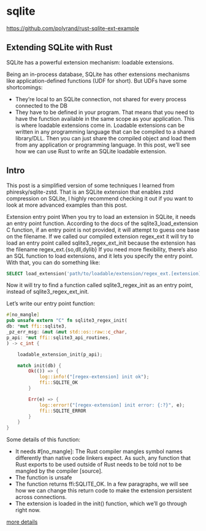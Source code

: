# sqlite



https://github.com/polyrand/rust-sqlite-ext-example


## Extending SQLite with Rust

SQLite has a powerful extension mechanism: loadable extensions.

Being an in-process database, SQLite has other extensions mechanisms like application-defined functions (UDF for short). But UDFs have some shortcomings:

- They’re local to an SQLite connection, not shared for every process connected to the DB
- They have to be defined in your program. That means that you need to have the function available in the same scope as your application. This is where loadable extensions come in. Loadable extensions can be written in any programming language that can be compiled to a shared library/DLL. Then you can just share the compiled object and load them from any application or programming language. In this post, we’ll see how we can use Rust to write an SQLite loadable extension.

## Intro
This post is a simplified version of some techniques I learned from phiresky/sqlite-zstd. That is an SQLite extension that enables zstd compression on SQLite, I highly recommend checking it out if you want to look at more advanced examples than this post.


Extension entry point
When you try to load an extension in SQLite, it needs an entry point function. According to the docs of the sqlite3_load_extension C function, if an entry point is not provided, it will attempt to guess one base on the filename. If we called our compiled extension regex_ext it will try to load an entry point called sqlite3_regex_ext_init because the extension has the filename regex_ext.{so,dll,dylib} If you need more flexibility, there’s also an SQL function to load extensions, and it lets you specify the entry point. With that, you can do something like:

```sql
SELECT load_extension('path/to/loadable/extension/regex_ext.[extension]', 'sqlite3_regex_init')
```
Now it will try to find a function called sqlite3_regex_init as an entry point, instead of sqlite3_regex_ext_init.


Let’s write our entry point function:
```rust
#[no_mangle]
pub unsafe extern "C" fn sqlite3_regex_init(
db: *mut ffi::sqlite3,
_pz_err_msg: &mut &mut std::os::raw::c_char,
p_api: *mut ffi::sqlite3_api_routines,
) -> c_int {

    loadable_extension_init(p_api);

    match init(db) {
        Ok(()) => {
            log::info!("[regex-extension] init ok");
            ffi::SQLITE_OK
        }

        Err(e) => {
            log::error!("[regex-extension] init error: {:?}", e);
            ffi::SQLITE_ERROR
        }
    }
}
```

Some details of this function:

- It needs #[no_mangle]: The Rust compiler mangles symbol names differently than native code linkers expect. As such, any function that Rust exports to be used outside of Rust needs to be told not to be mangled by the compiler [source].
- The function is unsafe
- The function returns ffi:SQLITE_OK. In a few paragraphs, we will see how we can change this return code to make the extension persistent across connections.
- The extension is loaded in the init() function, which we’ll go through right now.


[more details](res/Extending%20SQLite%20with%20Rust.pdf)





